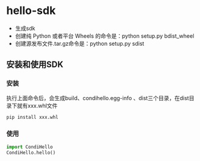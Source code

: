 # hello-sdk

- 生成sdk
- 创建纯 Python 或者平台 Wheels 的命令是：python setup.py bdist_wheel
- 创建源发布文件.tar.gz命令是：python setup.py sdist

## 安装和使用SDK

### 安装
执行上面命令后，会生成build、condihello.egg-info 、dist三个目录，在dist目录下就有xxx.whl文件
```python
pip install xxx.whl
```

### 使用
```python
import CondiHello
CondiHello.hello()
```



